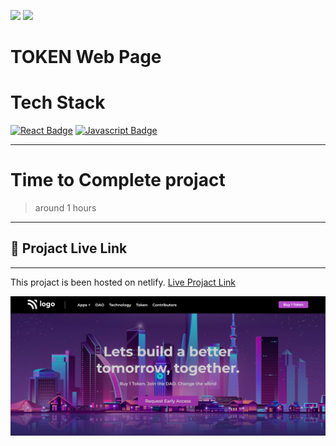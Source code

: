 [![](https://img.shields.io/badge/linkedin-blue?style=for-the-badge)](https://www.linkedin.com/in/ankush-kumar-275129176/)
[![](https://img.shields.io/badge/MYPORTFOLIO-blue?style=for-the-badge)](https://devloperankush.tk/ 'Link')



# **TOKEN Web Page**


# Tech Stack
[![React Badge](https://img.shields.io/badge/-HTML-red?style=for-the-badge&labelColor=black&logo=html&logoColor=61DBFB)](#) [![Javascript Badge](https://img.shields.io/badge/-CSS-blue?style=for-the-badge&labelColor=black&logo=tailwind&logoColor=white)](#)


---
# Time to Complete projact
> around 1 hours
---
## 🚀  Projact Live Link <br>
---
This projact is been hosted on netlify. [Live Projact Link](https://clinquant-blancmange-e8f2e3.netlify.app)

![LOW HOME PAGE](/token%20web.png)